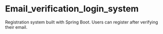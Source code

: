 # Email_verification_login_system
Registration system built with Spring Boot. Users can register after verifying their email.  

